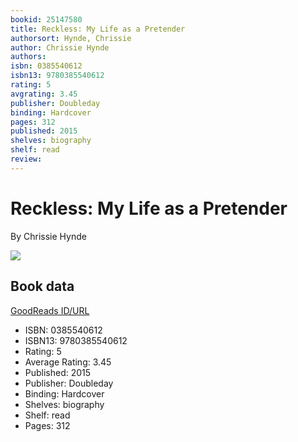 ```yaml
---
bookid: 25147580
title: Reckless: My Life as a Pretender
authorsort: Hynde, Chrissie
author: Chrissie Hynde
authors: 
isbn: 0385540612
isbn13: 9780385540612
rating: 5
avgrating: 3.45
publisher: Doubleday
binding: Hardcover
pages: 312
published: 2015
shelves: biography
shelf: read
review: 
---
```


# Reckless: My Life as a Pretender

By Chrissie Hynde

![](../../1435597696l/25147580.jpg)

## Book data

[GoodReads ID/URL](https://www.goodreads.com/book/show/25147580)

- ISBN: 0385540612
- ISBN13: 9780385540612
- Rating: 5
- Average Rating: 3.45
- Published: 2015
- Publisher: Doubleday
- Binding: Hardcover
- Shelves: biography
- Shelf: read
- Pages: 312

